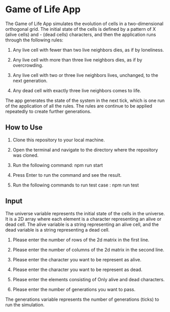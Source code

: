 
# Game of Life App

The Game of Life App simulates the evolution of cells in a two-dimensional orthogonal grid. The initial state of the cells is defined by a pattern of X (alive cells) and - (dead cells) characters, and then the application runs through the following rules:

1. Any live cell with fewer than two live neighbors dies, as if by loneliness.

2. Any live cell with more than three live neighbors dies, as if by overcrowding.

3. Any live cell with two or three live neighbors lives, unchanged, to the next generation.

4. Any dead cell with exactly three live neighbors comes to life.

The app generates the state of the system in the next tick, which is one run of the application of all the rules. The rules are continue to be applied repeatedly to create further generations.


## How to Use
1. Clone this repository to your local machine.

2. Open the terminal and navigate to the directory where the repository was cloned.

3. Run the following command: npm run start

4. Press Enter to run the command and see the result.

5. Run the following commands to run test case : npm run test


## Input
The universe variable represents the initial state of the cells in the universe. It is a 2D array where each element is a character representing an alive or dead cell. The alive variable is a string representing an alive cell, and the dead variable is a string representing a dead cell.

1. Please enter the number of rows of the 2d matrix in the first line.

2. Please enter the number of columns of the 2d matrix in the second line.

3. Please enter the character you want to be represent as alive.

4. Please enter the character you want to be represent as dead.

5. Please enter the elements consisting of Only alive and dead characters.

6. Please enter the number of generations you want to pass.

The generations variable represents the number of generations (ticks) to run the simulation.
